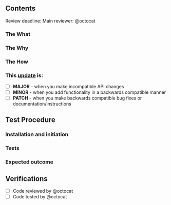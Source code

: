 ## Contents
Review deadline:
Main reviewer: @octocat

### The What


### The Why


### The How


### This [update](https://semver.org/) is:
- [ ] **MAJOR** - when you make incompatible API changes
- [ ] **MINOR** - when you add functionality in a backwards compatible manner
- [ ] **PATCH** - when you make backwards compatible bug fixes or documentation/instructions

## Test Procedure

### Installation and initiation

### Tests

### Expected outcome

## Verifications
- [ ] Code reviewed by @octocat
- [ ] Code tested by @octocat
